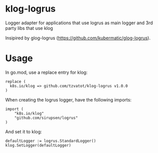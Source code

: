# klog-logrus
Logger adapter for applications that use logrus as main logger and 3rd party libs that use klog

Insipired by glog-logrus (https://github.com/kubermatic/glog-logrus).

# Usage
In go.mod, use a replace entry for klog:
```
replace (
  k8s.io/klog => github.com/tzvatot/klog-logrus v1.0.0
)
```

When creating the logrus logger, have the following imports:
```
import (
	"k8s.io/klog"
	"github.com/sirupsen/logrus"
)
```
And set it to klog:
```
defaultLogger := logrus.StandardLogger()
klog.SetLogger(defaultLogger)
```

